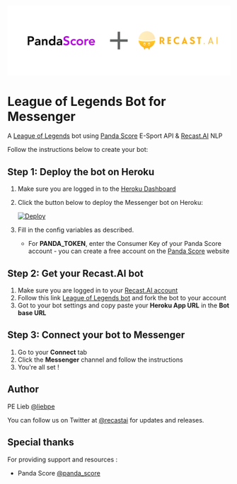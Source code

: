 [logo]: /assets/inline.png "Panda Score + Recast.AI"
![alt text][logo]

# League of Legends Bot for Messenger

A [League of Legends](https://leagueoflegends.com/en/) bot using [Panda Score](https://pandascore.co) E-Sport API & [Recast.AI](https://recast.ai) NLP

Follow the instructions below to create your bot:

## Step 1: Deploy the bot on Heroku

1. Make sure you are logged in to the [Heroku Dashboard](https://dashboard.heroku.com/)
1. Click the button below to deploy the Messenger bot on Heroku:

    [![Deploy](https://www.herokucdn.com/deploy/button.png)](https://heroku.com/deploy)

1. Fill in the config variables as described.
    - For **PANDA_TOKEN**, enter the Consumer Key of your Panda Score account - you can create a free account on the [Panda Score](https://pandascore.co) website

## Step 2: Get your Recast.AI bot

1. Make sure you are logged in to your [Recast.AI account](https://recast.ai/)
1. Follow this link [League of Legends bot](https://recast.ai/pe/league-of-legends-bot/) and fork the bot to your account
1. Got to your bot settings and copy paste your **Heroku App URL** in the **Bot base URL**

## Step 3: Connect your bot to Messenger

1. Go to your **Connect** tab
1. Click the **Messenger** channel and follow the instructions
1. You're all set !

## Author

PE Lieb [@liebpe](https://twitter.com/liebpe)

You can follow us on Twitter at [@recastai](https://twitter.com/recastai) for updates and releases.

## Special thanks

For providing support and resources :
- Panda Score [@panda_score](https://twitter.com/panda_score)
